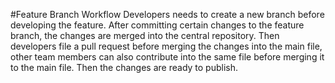 #Feature Branch Workflow
Developers needs to create a new branch before developing the feature.
After committing certain changes to the feature branch, the changes are merged into the central repository.
Then developers file a pull request before merging the changes into the main file, other team members can also contribute into the same file before merging it to the main file.
Then the changes are ready to publish.

